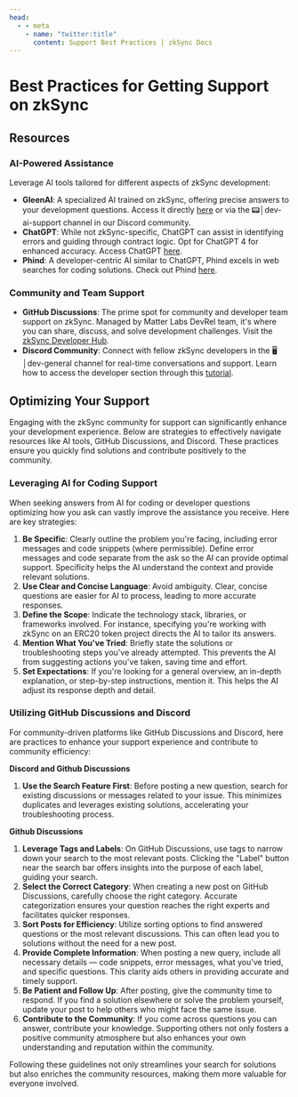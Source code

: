 ```yaml
---
head:
  - - meta
    - name: "twitter:title"
      content: Support Best Practices | zkSync Docs
---
```


# Best Practices for Getting Support on zkSync

## Resources

### AI-Powered Assistance

Leverage AI tools tailored for different aspects of zkSync development:

- **GleenAI**: A specialized AI trained on zkSync, offering precise answers to your development questions. Access it directly [here](https://gleen.ai/playground/zksync) or via the 📟│dev-ai-support channel in our Discord community.
- **ChatGPT**: While not zkSync-specific, ChatGPT can assist in identifying errors and guiding through contract logic. Opt for ChatGPT 4 for enhanced accuracy. Access ChatGPT [here](https://chat.openai.com/).
- **Phind**: A developer-centric AI similar to ChatGPT, Phind excels in web searches for coding solutions. Check out Phind [here](https://www.phind.com/).

### Community and Team Support

- **GitHub Discussions**: The prime spot for community and developer team support on zkSync. Managed by Matter Labs DevRel team, it's where you can share, discuss, and solve development challenges. Visit the [zkSync Developer Hub](https://github.com/zkSync-Community-Hub/zkync-developers/discussions).
- **Discord Community**: Connect with fellow zkSync developers in the 🖥│dev-general channel for real-time conversations and support. Learn how to access the developer section through this [tutorial](https://scribehow.com/shared/Discord_Developer_Role_Tutorial__swfuu3GeTP6ErGZoSksw7Q).

## Optimizing Your Support

Engaging with the zkSync community for support can significantly enhance your development experience. Below are strategies to effectively navigate resources like AI tools, GitHub Discussions, and Discord. These practices ensure you quickly find solutions and contribute positively to the community.

### Leveraging AI for Coding Support

When seeking answers from AI for coding or developer questions optimizing how you ask can vastly improve the assistance you receive. Here are key strategies:

1. **Be Specific**: Clearly outline the problem you're facing, including error messages and code snippets (where permissible). Define error messages and code separate from the ask so the AI can provide optimal support. Specificity helps the AI understand the context and provide relevant solutions.
2. **Use Clear and Concise Language**: Avoid ambiguity. Clear, concise questions are easier for AI to process, leading to more accurate responses.
3. **Define the Scope**: Indicate the technology stack, libraries, or frameworks involved. For instance, specifying you're working with zkSync on an ERC20 token project directs the AI to tailor its answers.
4. **Mention What You've Tried**: Briefly state the solutions or troubleshooting steps you've already attempted. This prevents the AI from suggesting actions you've taken, saving time and effort.
5. **Set Expectations**: If you're looking for a general overview, an in-depth explanation, or step-by-step instructions, mention it. This helps the AI adjust its response depth and detail.

### Utilizing GitHub Discussions and Discord

For community-driven platforms like GitHub Discussions and Discord, here are practices to enhance your support experience and contribute to community efficiency:

**Discord and Github Discussions**

1. **Use the Search Feature First**: Before posting a new question, search for existing discussions or messages related to your issue. This minimizes duplicates and leverages existing solutions, accelerating your troubleshooting process.

**Github Discussions**

1. **Leverage Tags and Labels**: On GitHub Discussions, use tags to narrow down your search to the most relevant posts. Clicking the "Label" button near the search bar offers insights into the purpose of each label, guiding your search.
2. **Select the Correct Category**: When creating a new post on GitHub Discussions, carefully choose the right category. Accurate categorization ensures your question reaches the right experts and facilitates quicker responses.
3. **Sort Posts for Efficiency**: Utilize sorting options to find answered questions or the most relevant discussions. This can often lead you to solutions without the need for a new post.
4. **Provide Complete Information**: When posting a new query, include all necessary details — code snippets, error messages, what you've tried, and specific questions. This clarity aids others in providing accurate and timely support.
5. **Be Patient and Follow Up**: After posting, give the community time to respond. If you find a solution elsewhere or solve the problem yourself, update your post to help others who might face the same issue.
6. **Contribute to the Community**: If you come across questions you can answer, contribute your knowledge. Supporting others not only fosters a positive community atmosphere but also enhances your own understanding and reputation within the community.

Following these guidelines not only streamlines your search for solutions but also enriches the community resources, making them more valuable for everyone involved.
